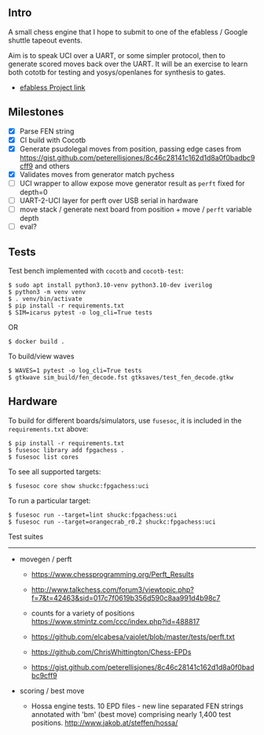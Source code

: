 Intro
---

A small chess engine that I hope to submit to one of the efabless / Google shuttle tapeout events.

Aim is to speak UCI over a UART, or some simpler protocol, then to generate scored moves back over the UART. It will be an exercise to learn both cototb for testing and yosys/openlanes for synthesis to gates.

* [efabless Project link](https://platform.efabless.com/projects/1454)

Milestones
---
- [x] Parse FEN string
- [x] CI build with Cocotb
- [x] Generate psudolegal moves from position, passing edge cases from https://gist.github.com/peterellisjones/8c46c28141c162d1d8a0f0badbc9cff9 and others
- [x] Validates moves from generator match pychess
- [ ] UCI wrapper to allow expose move generator result as `perft` fixed for depth=0
- [ ] UART-2-UCI layer for perft over USB serial in hardware 
- [ ] move stack / generate next board from position + move / `perft` variable depth
- [ ] eval?

Tests
---
Test bench implemented with `cocotb` and `cocotb-test`:

    $ sudo apt install python3.10-venv python3.10-dev iverilog
    $ python3 -m venv venv
    $ . venv/bin/activate
    $ pip install -r requirements.txt
    $ SIM=icarus pytest -o log_cli=True tests

OR

    $ docker build .

To build/view waves

    $ WAVES=1 pytest -o log_cli=True tests
    $ gtkwave sim_build/fen_decode.fst gtksaves/test_fen_decode.gtkw


Hardware
----
To build for different boards/simulators, use `fusesoc`, it is included in the `requirements.txt` above:

    $ pip install -r requirements.txt
    $ fusesoc library add fpgachess .
    $ fusesoc list cores

To see all supported targets:

    $ fusesoc core show shuckc:fpgachess:uci

To run a particular target:

    $ fusesoc run --target=lint shuckc:fpgachess:uci
    $ fusesoc run --target=orangecrab_r0.2 shuckc:fpgachess:uci



Test suites

---
* movegen / perft
  - https://www.chessprogramming.org/Perft_Results
  - http://www.talkchess.com/forum3/viewtopic.php?f=7&t=42463&sid=017c7f0619b356d590c8aa991d4b98c7
  - counts for a variety of positions https://www.stmintz.com/ccc/index.php?id=488817
  - https://github.com/elcabesa/vajolet/blob/master/tests/perft.txt
  - https://github.com/ChrisWhittington/Chess-EPDs

  - https://gist.github.com/peterellisjones/8c46c28141c162d1d8a0f0badbc9cff9

* scoring / best move
  - Hossa engine tests. 10 EPD files - new line separated FEN strings annotated with 'bm' (best move) comprising nearly 1,400 test positions.  http://www.jakob.at/steffen/hossa/


